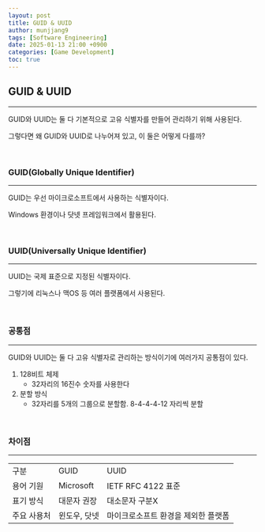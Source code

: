 ```yaml
---
layout: post
title: GUID & UUID
author: munjjang9
tags: [Software Engineering]
date: 2025-01-13 21:00 +0900
categories: [Game Development]
toc: true
---
```


## GUID & UUID
---
GUID와 UUID는 둘 다 기본적으로 고유 식별자를 만들어 관리하기 위해 사용된다.

그렇다면 왜 GUID와 UUID로 나누어져 있고, 이 둘은 어떻게 다를까?

<br>

### GUID(Globally Unique Identifier)
---
GUID는 우선 마이크로소프트에서 사용하는 식별자이다.

Windows 환경이나 닷넷 프레임워크에서 활용된다.

<br>

### UUID(Universally Unique Identifier)
---
UUID는 국제 표준으로 지정된 식별자이다.

그렇기에 리눅스나 맥OS 등 여러 플랫폼에서 사용된다.

<br>

### 공통점
---
GUID와 UUID는 둘 다 고유 식별자로 관리하는 방식이기에 여러가지 공통점이 있다.

1. 128비트 체제
    - 32자리의 16진수 숫자를 사용한다
2. 분할 방식
    - 32자리를 5개의 그룹으로 분할함. 8-4-4-4-12 자리씩 분할

<br>

### 차이점
---
<table style="border: 2px;">
  <tr>
    <td> 구분 </td>
    <td> GUID </td>
    <td> UUID </td>
  </tr>

  <tr>
    <td> 용어 기원 </td>
    <td> Microsoft </td>
    <td> IETF RFC 4122 표준 </td>
  </tr>

  <tr>
    <td> 표기 방식 </td>
    <td> 대문자 권장 </td>
    <td> 대소문자 구분X </td>
  </tr>

  <tr>
    <td> 주요 사용처 </td>
    <td> 윈도우, 닷넷 </td>
    <td> 마이크로소프트 환경을 제외한 플랫폼 </td>
  </tr>
</table>

